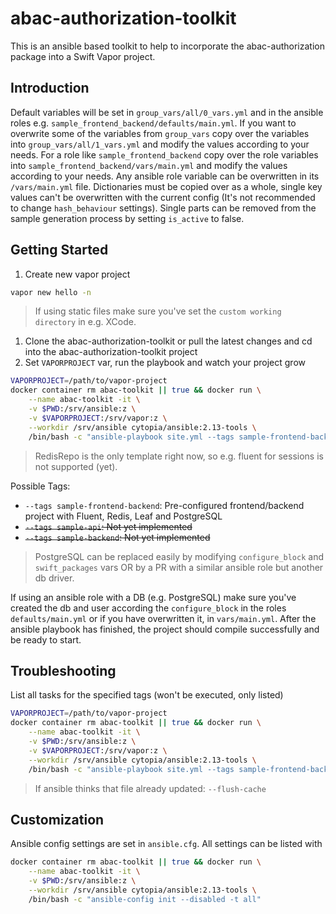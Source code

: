 # abac-authorization-toolkit
This is an ansible based toolkit to help to incorporate the abac-authorization package into a Swift Vapor project.

## Introduction
Default variables will be set in `group_vars/all/0_vars.yml` and in the ansible roles e.g. `sample_frontend_backend/defaults/main.yml`.
If you want to overwrite some of the variables from `group_vars` copy over the variables into `group_vars/all/1_vars.yml` and modify the values according to your needs. For a role like `sample_frontend_backend` copy over the role variables into `sample_frontend_backend/vars/main.yml` and modify the values according to your needs. Any ansible role variable can be overwritten in its `/vars/main.yml` file.
Dictionaries must be copied over as a whole, single key values can't be overwritten with the current config (It's not recommended to change `hash_behaviour` settings).
Single parts can be removed from the sample generation process by setting `is_active` to false.

## Getting Started
1. Create new vapor project
```bash
vapor new hello -n
```
> If using static files make sure you've set the `custom working directory` in e.g. XCode.
1. Clone the abac-authorization-toolkit or pull the latest changes and cd into the abac-authorization-toolkit project
2. Set `VAPORPROJECT` var, run the playbook and watch your project grow
```bash
VAPORPROJECT=/path/to/vapor-project
docker container rm abac-toolkit || true && docker run \
    --name abac-toolkit -it \
    -v $PWD:/srv/ansible:z \
    -v $VAPORPROJECT:/srv/vapor:z \
    --workdir /srv/ansible cytopia/ansible:2.13-tools \
    /bin/bash -c "ansible-playbook site.yml --tags sample-frontend-backend"
```
> RedisRepo is the only template right now, so e.g. fluent for sessions is not supported (yet).

Possible Tags:
- `--tags sample-frontend-backend`: Pre-configured frontend/backend project with Fluent, Redis, Leaf and PostgreSQL
- ~~`--tags sample-api`: Not yet implemented~~
- ~~`--tags sample-backend`: Not yet implemented~~
> PostgreSQL can be replaced easily by modifying `configure_block` and `swift_packages` vars OR by a PR with a similar ansible role but another db driver.


If using an ansible role with a DB (e.g. PostgreSQL) make sure you've created the db and user according the `configure_block` in the roles `defaults/main.yml` or if you have overwritten it, in `vars/main.yml`.
After the ansible playbook has finished, the project should compile successfully and be ready to start.



## Troubleshooting
List all tasks for the specified tags (won't be executed, only listed)
```bash
VAPORPROJECT=/path/to/vapor-project
docker container rm abac-toolkit || true && docker run \
    --name abac-toolkit -it \
    -v $PWD:/srv/ansible:z \
    -v $VAPORPROJECT:/srv/vapor:z \
    --workdir /srv/ansible cytopia/ansible:2.13-tools \
    /bin/bash -c "ansible-playbook site.yml --tags sample-frontend-backend --list-tasks"
```
> If ansible thinks that file already updated: `--flush-cache`


## Customization
Ansible config settings are set in `ansible.cfg`. All settings can be listed with
```bash
docker container rm abac-toolkit || true && docker run \
    --name abac-toolkit -it \
    -v $PWD:/srv/ansible:z \
    --workdir /srv/ansible cytopia/ansible:2.13-tools \
    /bin/bash -c "ansible-config init --disabled -t all"
```
